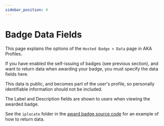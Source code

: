 ```yaml
---
sidebar_position: 4
---
```


# Badge Data Fields

This page explains the options of the `Hosted Badge > Data` page in AKA Profiles.

If you have enabled the self-issuing of badges (see previous section), and want to return data when awarding your badge, you must specify the data fields here.

This data is public, and becomes part of the user's profile, so personally identifiable information should not be included.

The Label and Description fields are shown to users when viewing the awarded badge.

See the `iplocate` folder in the [award badge source code](https://github.com/neilck/aka-awardbadge/blob/main/src/app/iplocate/page.tsx) for an example of how to return data.
